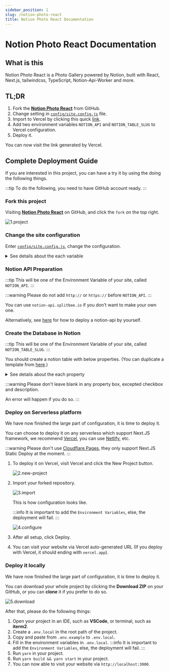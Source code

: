 ```yaml
---
sidebar_position: 1
slug: /notion-photo-react
title: Notion Photo React Documentation
---
```


# Notion Photo React Documentation

## What is this

Notion Photo React is a Photo Gallery powered by Notion, built with React, Next.js, tailwindcss, TypeScript, Notion-Api-Worker and more.

## TL;DR

1. Fork the [**Notion Photo React**](https://github.com/okisdev/Notion-Photo-React) from GitHub.
2. Change setting in [`config/site.config.js`](https://github.com/okisdev/Notion-Photo-React/blob/main/config/site.config.js) file.
3. Import to Vercel by clicking this quick [link](https://vercel.com/new/git/external?repository-url=https%3A%2F%2Fgithub.com%2FHarry-Yep%2FNotion-Photo-React).
4. Add two environment variables `NOTION_API` and `NOTION_TABLE_SLUG` to Vercel configuration.
5. Deploy it.

You can now visit the link generated by Vercel.

## Complete Deployment Guide

If you are interested in this project, you can have a try it by using the doing the following things.

:::tip
To do the following, you need to have GitHub account ready.
:::

### Fork this project

Visiting [**Notion Photo React**](https://github.com/okisdev/Notion-Photo-React) on GitHub, and click the `fork` on the top right.

![1.project](/docs/notion-photo-react/intro/1.project.png)

### Change the site configuration

Enter [`config/site.config.js`](https://github.com/okisdev/Notion-Photo-React/blob/main/config/site.config.js), change the configuration.

<details>
  <summary>See details about the each variable</summary>

```js
// Before you make changes to this document, please read https://docs.okis.dev/docs/notion-photo-react#change-the-site-configuration

module.exports = {
    global: {
        site: {
            name: 'Notion Photo React Example',
            description: 'Photo Gallery built with Notion, React.JS, Next.JS, tailwindcss, TypeScript, notion-api-worker and more.',
            url: 'https://npr.okis.dev/',
            author: 'Harry Yep',
            banner_img: `https://cdn.harrly.com/project/GitHub/Notion-Photo-React/img/Notion-Photo-React.Banner.png`,
            nav: [
                {
                    name: 'Home',
                    url: '/',
                    external: false,
                    position: 'left',
                },
                {
                    name: 'GitHub',
                    url: 'https://github.com/okisdev',
                    external: true,
                    position: 'right',
                },
            ],
            language: [
                { name: '🇬🇧 English', code: 'en-GB' },
                { name: '🇨🇳 简体中文', code: 'zh-CN' },
                { name: '🇭🇰 繁體中文', code: 'zh-HK' },
            ],
            font: '',
        },
        content: {
            header: {
                description: `A Photo Gallery built with <a href='https://notion.so/' class='transition duration-500 underline hover:bg-yellow-500 dark:hover:bg-yellow-600' target='_blank' rel='noopener noreferrer'>Notion</a>, <a href='https://nextjs.org/' class='transition duration-500 underline hover:bg-yellow-500 dark:hover:bg-yellow-600' target='_blank' rel='noopener noreferrer'>Next.js</a>, <a href='https://tailwindcss.com/' class='transition duration-500 underline hover:bg-yellow-500 dark:hover:bg-yellow-600' target='_blank' rel='noopener noreferrer'>tailwindcss</a>, <a href='https://www.typescriptlang.org/' class='transition duration-500 underline hover:bg-yellow-500 dark:hover:bg-yellow-600' target='_blank' rel='noopener noreferrer'>TypeScript</a>, <a href='https://github.com/splitbee/notion-api-worker' class='transition duration-500 underline hover:bg-yellow-500 dark:hover:bg-yellow-600' target='_blank' rel='noopener noreferrer'>Notion-Api-Worker</a> and more. (Find more on <a href='https://github.com/Harry-Yep/Notion-Photo-React' class='transition duration-500 underline hover:bg-yellow-500 dark:hover:bg-yellow-600' target='_blank' rel='noopener noreferrer'>GitHub</a>)`,
            },
            license: {
                name: 'CC BY-NC-SA 4.0',
                url: 'https://creativecommons.org/licenses/by-nc-sa/4.0/',
            },
            footer: {
                copyright: 'Copyright © 2023 Harry Yep. All rights reserved.',
            },
        },
        analytics: {
            umami: {
                url: 'https://umami.harisfox.com/script.js',
                website_id: '4c785146-016d-48b8-81fe-85172c82b37d',
            },
        },
    },
};
```

</details>

### Notion API Preparation

:::tip
This will be one of the Environment Variable of your site, called `NOTION_API`.
:::

:::warning
Please do not add `http://` or `https://` before `NOTION_API`.
:::

You can use `notion-api.splitbee.io` if you don't want to make your own one.

Alternatively, see [here](https://github.com/splitbee/notion-api-worker) for how to deploy a notion-api by yourself.

### Create the Database in Notion

:::tip
This will be one of the Environment Variable of your site, called `NOTION_TABLE_SLUG`.
:::

You should create a notion table with below properties. (You can duplicate a template from [here](https://harrly.notion.site/d04d7d2efc9a4e79a3c98d7d4c9e8fc9).)

<details>
  <summary>See details about the each property</summary>

```
title: Title
location: Select
published: Checkbox
date: Date
slug: Text
url: URL (Your photo image url)
```

</details>

:::warning
Please don't leave blank in any property box, excepted checkbox and description.

An error will happen if you do so.
:::

### Deploy on Serverless platform

We have now finished the large part of configuration, it is time to deploy it.

You can choose to deploy it on any serverless which support Next.JS framework, we recommend [Vercel](https://vercel.com), you can use [Netlify](https://www.netlify.com/), etc.

:::warning
Please don't use [Cloudflare Pages](https://pages.cloudflare.com/), they only support Next.JS Static Deploy at the moment.
:::

1. To deploy it on Vercel, visit Vercel and click the New Project button.

    ![2.new-project](/docs/notion-photo-react/intro/2.new-project.png)

2. Import your forked repository.

    ![3.import](/docs/notion-photo-react/intro/3.import.png)

    This is how configuration looks like.

    :::info
    It is important to add the `Environment Variables`, else, the deployment will fail.
    :::

    ![4.configure](/docs/notion-photo-react/intro/4.configure.png)

3. After all setup, click Deploy.

4. You can visit your website via Vercel auto-generated URL (If you deploy with Vercel, it should ending with `vercel.app`).

### Deploy it locally

We have now finished the large part of configuration, it is time to deploy it.

You can download your whole project by clicking the **Download ZIP** on your GitHub, or you can **clone** it if you prefer to do so.

![5.download](/docs/notion-photo-react/intro/5.download.png)

After that, please do the following things:

1. Open your project in an IDE, such as **VSCode**, or terminal, such as **iterm2**.
2. Create a `.env.local` in the root path of the project.
3. Copy and paste from `.env.example` to `.env.local`.
4. Fill in the environment variables in `.env.local`.
   :::info
   It is important to add the `Environment Variables`, else, the deployment will fail.
   :::
5. Run `yarn` in your project.
6. Run `yarn build && yarn start` in your project.
7. You can now able to visit your website via `http://localhost:3000`.
